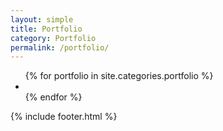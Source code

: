 ```yaml
---
layout: simple
title: Portfolio
category: Portfolio
permalink: /portfolio/
---
```

<main>
    <article class="wide_layout">
        <!-- <h5>Filter</h5> -->
        <ul class="portfolio_list">
            {% for portfolio in site.categories.portfolio %}
                <li class="fade_in" style="background-image: url('{{portfolio.image_sm}}')">
                    <a href="{{site.baseurl}}{{portfolio.url}}"></a>
                </li>
            {% endfor %}
        </ul>
    </article>
    {% include footer.html %}
</main>
